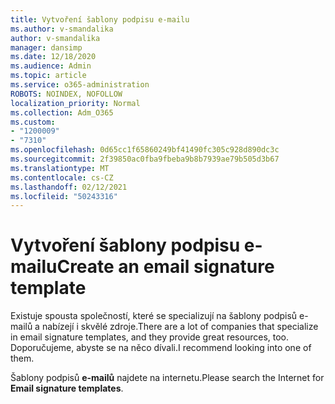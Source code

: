```yaml
---
title: Vytvoření šablony podpisu e-mailu
ms.author: v-smandalika
author: v-smandalika
manager: dansimp
ms.date: 12/18/2020
ms.audience: Admin
ms.topic: article
ms.service: o365-administration
ROBOTS: NOINDEX, NOFOLLOW
localization_priority: Normal
ms.collection: Adm_O365
ms.custom:
- "1200009"
- "7310"
ms.openlocfilehash: 0d65cc1f65860249bf41490fc305c928d890dc3c
ms.sourcegitcommit: 2f39850ac0fba9fbeba9b8b7939ae79b505d3b67
ms.translationtype: MT
ms.contentlocale: cs-CZ
ms.lasthandoff: 02/12/2021
ms.locfileid: "50243316"
---
```

# <a name="create-an-email-signature-template"></a><span data-ttu-id="704b4-102">Vytvoření šablony podpisu e-mailu</span><span class="sxs-lookup"><span data-stu-id="704b4-102">Create an email signature template</span></span>

<span data-ttu-id="704b4-103">Existuje spousta společností, které se specializují na šablony podpisů e-mailů a nabízejí i skvělé zdroje.</span><span class="sxs-lookup"><span data-stu-id="704b4-103">There are a lot of companies that specialize in email signature templates, and they provide great resources, too.</span></span> <span data-ttu-id="704b4-104">Doporučujeme, abyste se na něco dívali.</span><span class="sxs-lookup"><span data-stu-id="704b4-104">I recommend looking into one of them.</span></span>

<span data-ttu-id="704b4-105">Šablony podpisů **e-mailů** najdete na internetu.</span><span class="sxs-lookup"><span data-stu-id="704b4-105">Please search the Internet for **Email signature templates**.</span></span>